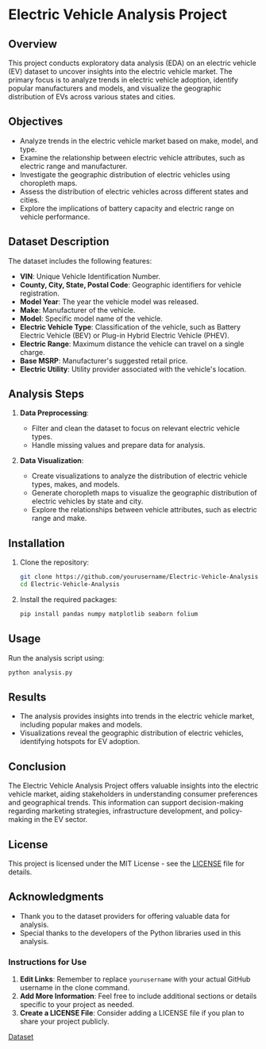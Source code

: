 
# Electric Vehicle Analysis Project

## Overview
This project conducts exploratory data analysis (EDA) on an electric vehicle (EV) dataset to uncover insights into the electric vehicle market. The primary focus is to analyze trends in electric vehicle adoption, identify popular manufacturers and models, and visualize the geographic distribution of EVs across various states and cities.

## Objectives
- Analyze trends in the electric vehicle market based on make, model, and type.
- Examine the relationship between electric vehicle attributes, such as electric range and manufacturer.
- Investigate the geographic distribution of electric vehicles using choropleth maps.
- Assess the distribution of electric vehicles across different states and cities.
- Explore the implications of battery capacity and electric range on vehicle performance.

## Dataset Description
The dataset includes the following features:
- **VIN**: Unique Vehicle Identification Number.
- **County, City, State, Postal Code**: Geographic identifiers for vehicle registration.
- **Model Year**: The year the vehicle model was released.
- **Make**: Manufacturer of the vehicle.
- **Model**: Specific model name of the vehicle.
- **Electric Vehicle Type**: Classification of the vehicle, such as Battery Electric Vehicle (BEV) or Plug-in Hybrid Electric Vehicle (PHEV).
- **Electric Range**: Maximum distance the vehicle can travel on a single charge.
- **Base MSRP**: Manufacturer's suggested retail price.
- **Electric Utility**: Utility provider associated with the vehicle's location.

## Analysis Steps
1. **Data Preprocessing**: 
   - Filter and clean the dataset to focus on relevant electric vehicle types.
   - Handle missing values and prepare data for analysis.

2. **Data Visualization**: 
   - Create visualizations to analyze the distribution of electric vehicle types, makes, and models.
   - Generate choropleth maps to visualize the geographic distribution of electric vehicles by state and city.
   - Explore the relationships between vehicle attributes, such as electric range and make.

## Installation
1. Clone the repository:
   ```bash
   git clone https://github.com/yourusername/Electric-Vehicle-Analysis.git
   cd Electric-Vehicle-Analysis
   ```

2. Install the required packages:
   ```bash
   pip install pandas numpy matplotlib seaborn folium
   ```

## Usage
Run the analysis script using:
```bash
python analysis.py
```

## Results
- The analysis provides insights into trends in the electric vehicle market, including popular makes and models.
- Visualizations reveal the geographic distribution of electric vehicles, identifying hotspots for EV adoption.

## Conclusion
The Electric Vehicle Analysis Project offers valuable insights into the electric vehicle market, aiding stakeholders in understanding consumer preferences and geographical trends. This information can support decision-making regarding marketing strategies, infrastructure development, and policy-making in the EV sector.

## License
This project is licensed under the MIT License - see the [LICENSE](LICENSE) file for details.

## Acknowledgments
- Thank you to the dataset providers for offering valuable data for analysis.
- Special thanks to the developers of the Python libraries used in this analysis.


### Instructions for Use
1. **Edit Links**: Remember to replace `yourusername` with your actual GitHub username in the clone command.
2. **Add More Information**: Feel free to include additional sections or details specific to your project as needed.
3. **Create a LICENSE File**: Consider adding a LICENSE file if you plan to share your project publicly.

[Dataset](https://drive.google.com/file/d/1P742LU5OTXbfFG2F6drbABk1O8UGf4Cd/view)
